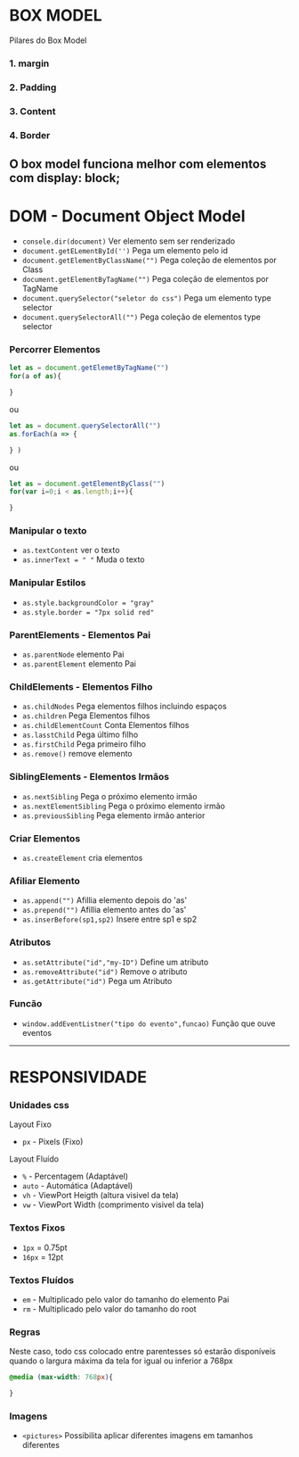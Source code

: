 # BOX MODEL

Pilares do Box Model 

### 1. margin
### 2. Padding
### 3. Content
### 4. Border

O box model funciona melhor com elementos com 
display: block;
---------------------------------------------------------------------------
# DOM - Document Object Model
+ `consele.dir(document)` Ver elemento sem ser renderizado
+ `document.getELementById('')` Pega um elemento pelo id
+ `document.getElementByClassName("")` Pega coleção de elementos por Class
+ `document.getElementByTagName("")` Pega coleção de elementos por TagName
+ `document.querySelector("seletor do css")` Pega um elemento type selector
+ `document.querySelectorAll("")` Pega coleção de elementos type selector

### Percorrer Elementos

```javascript
let as = document.getElemetByTagName("")
for(a of as){

}
```
ou

```javascript
let as = document.querySelectorAll("")
as.forEach(a => {

} )
```
ou

```javascript
let as = document.getElementByClass("")
for(var i=0;i < as.length;i++){

}
```

### Manipular o texto
+ `as.textContent` ver o texto
+ `as.innerText = " "` Muda o texto

### Manipular Estilos
+ `as.style.backgroundColor = "gray"`
+ `as.style.border = "7px solid red"`

### ParentElements - Elementos Pai
+ `as.parentNode` elemento Pai
+ `as.parentElement` elemento Pai

### ChildElements - Elementos Filho
+ `as.childNodes` Pega elementos filhos incluindo espaços
+ `as.children` Pega Elementos filhos
+ `as.childElementCount` Conta Elementos filhos
+ `as.lasstChild` Pega último filho
+ `as.firstChild` Pega primeiro filho
+ `as.remove()` remove elemento

### SiblingElements - Elementos Irmãos
+ `as.nextSibling` Pega o próximo elemento irmão
+ `as.nextElementSibling` Pega o próximo elemento irmão
+ `as.previousSibling` Pega elemento irmão anterior

### Criar Elementos
+ `as.createElement` cria elementos

### Afiliar Elemento
+ `as.append("")` Afillia elemento depois do 'as'
+ `as.prepend("")` Afillia elemento antes do 'as'
+ `as.inserBefore(sp1,sp2)` Insere entre sp1 e sp2

### Atributos
+ `as.setAttribute("id","my-ID")` Define um atributo
+ `as.removeAttribute("id")` Remove o atributo
+ `as.getAttribute("id")` Pega um Atributo


### Funcão
+ `window.addEventListner("tipo do evento",funcao)` Função que ouve eventos
----------------------------------------------------------------------------
# RESPONSIVIDADE
### Unidades css

Layout Fixo
+ `px` - Pixels (Fixo)

Layout Fluído
+ `%` - Percentagem (Adaptável)
+ `auto` - Automática (Adaptável)
+ `vh` - ViewPort Heigth (altura visivel da tela)
+ `vw` - ViewPort Width (comprimento visivel da tela)

### Textos Fixos
+ `1px` = 0.75pt
+ `16px` = 12pt

### Textos Fluídos
+ `em` - Multiplicado pelo valor do tamanho do elemento Pai
+ `rm` - Multiplicado pelo valor do tamanho do root

### Regras
Neste caso, todo css colocado entre parentesses
só estarão disponíveis quando o largura máxima da tela
for igual ou inferior a 768px
```css
@media (max-width: 768px){

}
```
### Imagens
+ `<pictures>` Possibilita aplicar diferentes imagens em tamanhos diferentes
